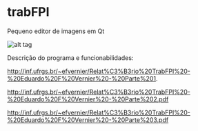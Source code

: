 trabFPI
=======
Pequeno editor de imagens em Qt

![alt tag](http://i.imgur.com/3yXCP2Z.png)

Descrição do programa e funcionabilidades:

http://inf.ufrgs.br/~efvernier/Relat%C3%B3rio%20TrabFPI%20-%20Eduardo%20F%20Vernier%20-%20Parte%201.

http://inf.ufrgs.br/~efvernier/Relat%C3%B3rio%20TrabFPI%20-%20Eduardo%20F%20Vernier%20-%20Parte%202.pdf

http://inf.ufrgs.br/~efvernier/Relat%C3%B3rio%20TrabFPI%20-%20Eduardo%20F%20Vernier%20-%20Parte%203.pdf
